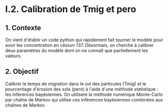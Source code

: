 # I.2. Calibration de Tmig et pero

## 1. Contexte

On vient d'établir un code python qui rapidement fait tourner le modèle pour avoir les concentration en césium 137. Désormais, on cherche à calibrer deux paramètres du modèle dont on ne connaît que partiellement les valeurs.

## 2. Objectif

Calibrer le temps de migration dans le sol des particules (Tmig) et le pourcentage d'érosion des sols (pero) à l'aide d'une méthode statistique : les inférences bayésiennes. On utilisere la méthode numérique Monte-Carlo par chaîne de Markov qui utilise ces inférences bayésiennes combinées aux chaînes de Markov.
